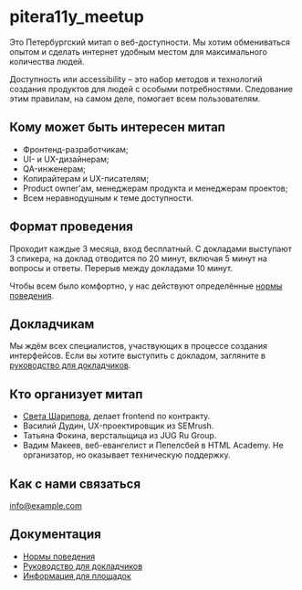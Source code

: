 # pitera11y_meetup

Это Петербургский митап о веб-доступности. Мы хотим обмениваться опытом и сделать интернет удобным местом для максимального количества людей.

Доступность или accessibility – это набор методов и технологий создания продуктов для людей с особыми потребностями. Следование этим правилам, на самом деле, помогает всем пользователям.


## Кому может быть интересен митап
* Фронтенд-разработчикам; 
* UI- и UX-дизайнерам;
* QA-инженерам;
* Копирайтерам и UX-писателям;
* Product owner'ам, менеджерам продукта и менеджерам проектов;
* Всем неравнодушным к теме доступности.

## Формат проведения
Проходит каждые 3 месяца, вход бесплатный. С докладами выступают 3 спикера, на доклад отводится по 20 минут, включая 5 минут на вопросы и ответы. Перерыв между докладами 10 минут.

Чтобы всем было комфортно, у нас действуют определённые [нормы поведения](./code-of-conduct.md).


## Докладчикам
Мы ждём всех специалистов, участвующих в процессе создания интерфейсов. Если вы хотите выступить с докладом, загляните в [руководство для докладчиков](./for-speakers.md). 


## Кто организует митап
* [Света Шарипова](https://twitter.com/privetdeadline), делает frontend по контракту.
* Василий Дудин, UX-проектировщик из SEMrush.
* Татьяна Фокина, верстальщица из JUG Ru Group.
* Вадим Макеев, веб-евангелист и Пепелсбей в HTML Academy. Не организатор, но оказывает техническую поддержку.


## Как с нами связаться
<info@example.com>


## Документация
* [Нормы поведения](./code-of-conduct.md)
* [Руководство для докладчиков](./for-speakers.md)
* [Информация для площадок](./rider.md)
